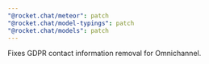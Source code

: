 ```yaml
---
"@rocket.chat/meteor": patch
"@rocket.chat/model-typings": patch
"@rocket.chat/models": patch
---
```


Fixes GDPR contact information removal for Omnichannel.
